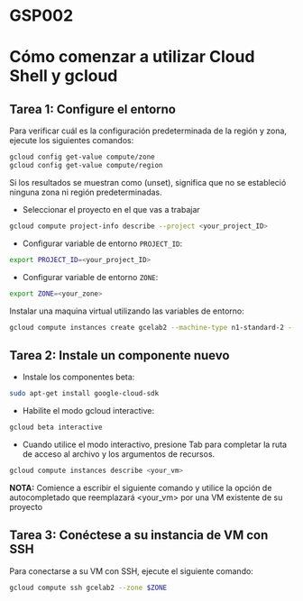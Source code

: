 # GSP002 #

# Cómo comenzar a utilizar Cloud Shell y gcloud #

## Tarea 1: Configure el entorno ##

Para verificar cuál es la configuración predeterminada de la región y zona, ejecute los siguientes comandos:

```zsh
gcloud config get-value compute/zone
gcloud config get-value compute/region
```

Si los resultados se muestran como (unset), significa que no se estableció ninguna zona ni región predeterminadas.

- Seleccionar el proyecto en el que vas a trabajar
```zsh
gcloud compute project-info describe --project <your_project_ID>
```
- Configurar variable de entorno `PROJECT_ID`:
```zsh
export PROJECT_ID=<your_project_ID>
```
- Configurar variable de entorno `ZONE`:
```zsh
export ZONE=<your_zone>
```

Instalar una maquina virtual utilizando las variables de entorno:
```zsh
gcloud compute instances create gcelab2 --machine-type n1-standard-2 --zone $ZONE
```

## Tarea 2: Instale un componente nuevo ##

- Instale los componentes beta:
```zsh
sudo apt-get install google-cloud-sdk
```
- Habilite el modo gcloud interactive:
```zsh
gcloud beta interactive
```
- Cuando utilice el modo interactivo, presione Tab para completar la ruta de acceso al archivo y los argumentos de recursos. 
```zsh
gcloud compute instances describe <your_vm>
```
**NOTA:** Comience a escribir el siguiente comando y utilice la opción de autocompletado que reemplazará <your_vm> por una VM existente de su proyecto

## Tarea 3: Conéctese a su instancia de VM con SSH ##

Para conectarse a su VM con SSH, ejecute el siguiente comando:
```zsh
gcloud compute ssh gcelab2 --zone $ZONE
```
